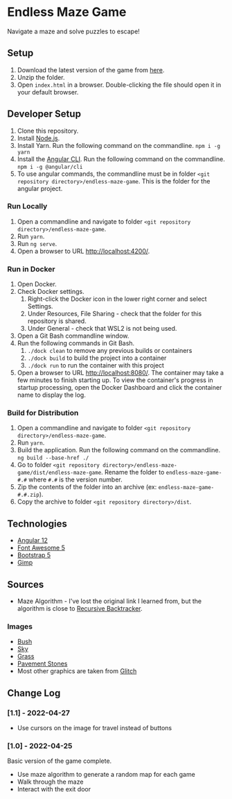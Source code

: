 # Endless Maze Game
Navigate a maze and solve puzzles to escape! 

## Setup

1. Download the latest version of the game from [here](https://github.com/m1robyndunstan/EndlessMazeGame/tree/main/dist).
1. Unzip the folder.
1. Open `index.html` in a browser. Double-clicking the file should open it in your default browser.

## Developer Setup

1. Clone this repository.
1. Install [Node.js](https://nodejs.org/en/).
1. Install Yarn. Run the following command on the commandline. `npm i -g yarn`
1. Install the [Angular CLI](https://angular.io/). Run the following command on the commandline. `npm i -g @angular/cli`
1. To use angular commands, the commandline must be in folder `<git repository directory>/endless-maze-game`. This is the folder for the angular project.

### Run Locally

1. Open a commandline and navigate to folder `<git repository directory>/endless-maze-game`.
1. Run `yarn`.
1. Run `ng serve`.
1. Open a browser to URL [http://localhost:4200/](http://localhost:4200/).

### Run in Docker

1. Open Docker.
1. Check Docker settings.
    1. Right-click the Docker icon in the lower right corner and select Settings.
    1. Under Resources, File Sharing - check that the folder for this repository is shared.
    1. Under General - check that WSL2 is not being used.
1. Open a Git Bash commandline window.
1. Run the following commands in Git Bash.
    1. `./dock clean` to remove any previous builds or containers
    1. `./dock build` to build the project into a container
    1. `./dock run` to run the container with this project
1. Open a browser to URL [http://localhost:8080/](http://localhost:8080). The container may take a few minutes to finish starting up. To view the container's progress in startup processing, open the Docker Dashboard and click the container name to display the log.

### Build for Distribution

1. Open a commandline and navigate to folder `<git repository directory>/endless-maze-game`.
1. Run `yarn`.
1. Build the application. Run the following command on the commandline. `ng build --base-href ./`
1. Go to folder `<git repository directory>/endless-maze-game/dist/endless-maze-game`. Rename the folder to `endless-maze-game-#.#` where `#.#` is the version number.
1. Zip the contents of the folder into an archive (ex: `endless-maze-game-#.#.zip`).
1. Copy the archive to folder `<git repository directory>/dist`.

## Technologies

- [Angular 12](https://angular.io/)
- [Font Awesome 5](https://fontawesome.com/)
- [Bootstrap 5](https://getbootstrap.com/)
- [Gimp](https://www.gimp.org/)

## Sources

- Maze Algorithm - I've lost the original link I learned from, but the algorithm is close to [Recursive Backtracker](https://en.wikipedia.org/wiki/Maze_generation_algorithm#Iterative_implementation).

### Images

- [Bush](https://unsplash.com/photos/zMWfRUiFqq0)
- [Sky](https://unsplash.com/photos/rOAFxjnfRgg)
- [Grass](https://unsplash.com/photos/Y90MI--vSuI)
- [Pavement Stones](https://pixabay.com/photos/stone-pavement-road-gray-stone-3582751/)
- Most other graphics are taken from [Glitch](https://www.glitchthegame.com/)

## Change Log

### [1.1] - 2022-04-27

- Use cursors on the image for travel instead of buttons

### [1.0] - 2022-04-25

Basic version of the game complete.
- Use maze algorithm to generate a random map for each game
- Walk through the maze
- Interact with the exit door
